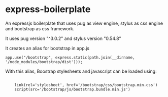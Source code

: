 # express-boilerplate

An expressjs boilerplate that uses pug as view engine, stylus as css engine and bootstrap as css framework.

It uses pug version "^3.0.2" and stylus version "0.54.8"

It creates an alias for bootstrap in app.js
```
app.use("/bootstrap", express.static(path.join(__dirname, '/node_modules/bootstrap/dist')));
```
With this alias, Boostrap stylesheets and javascript can be loaded using:
```

    link(rel='stylesheet', href='/bootstrap/css/bootstrap.min.css')
    script(src='/bootstrap/js/bootstrap.bundle.min.js')
```

